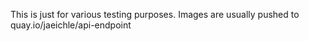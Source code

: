 This is just for various testing purposes.
Images are usually pushed to quay.io/jaeichle/api-endpoint